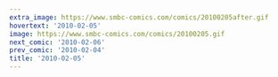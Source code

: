 ```yaml
---
extra_image: https://www.smbc-comics.com/comics/20100205after.gif
hovertext: '2010-02-05'
image: https://www.smbc-comics.com/comics/20100205.gif
next_comic: '2010-02-06'
prev_comic: '2010-02-04'
title: '2010-02-05'
---
```


